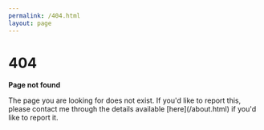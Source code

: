 ```yaml
---
permalink: /404.html
layout: page
---
```


<h1>404</h1>

<p><strong>Page not found</strong></p>
The page you are looking for does not exist. If you'd like to report this, please contact me through the details available [here](/about.html) if you'd like to report it.
